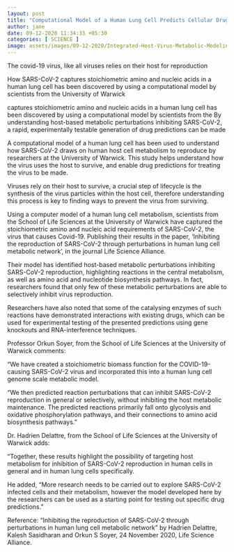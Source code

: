 ```yaml
---
layout: post
title: "Computational Model of a Human Lung Cell Predicts Cellular Drug Targets Against COVID-19"
author: jane 
date: 09-12-2020 11:34:33 +05:30 
categories: [ SCIENCE ] 
image: assets/images/09-12-2020/Integrated-Host-Virus-Metabolic-Modeling-Approach.jpg
---
```

The covid-19 virus, like all viruses relies on their host for reproduction

How SARS-CoV-2 captures stoichiometric amino and nucleic acids in a human lung cell has been discovered by using a computational model by scientists from the University of Warwick

captures stoichiometric amino and nucleic acids in a human lung cell has been discovered by using a computational model by scientists from the By understanding host-based metabolic perturbations inhibiting SARS-CoV-2, a rapid, experimentally testable generation of drug predictions can be made

A computational model of a human lung cell has been used to understand how SARS-CoV-2 draws on human host cell metabolism to reproduce by researchers at the University of Warwick. This study helps understand how the virus uses the host to survive, and enable drug predictions for treating the virus to be made.

Viruses rely on their host to survive, a crucial step of lifecycle is the synthesis of the virus particles within the host cell, therefore understanding this process is key to finding ways to prevent the virus from surviving.

Using a computer model of a human lung cell metabolism, scientists from the School of Life Sciences at the University of Warwick have captured the stoichiometric amino and nucleic acid requirements of SARS-CoV-2, the virus that causes Covid-19. Publishing their results in the paper, ‘Inhibiting the reproduction of SARS-CoV-2 through perturbations in human lung cell metabolic network’, in the journal Life Science Alliance.

Their model has identified host-based metabolic perturbations inhibiting SARS-CoV-2 reproduction, highlighting reactions in the central metabolism, as well as amino acid and nucleotide biosynthesis pathways. In fact, researchers found that only few of these metabolic perturbations are able to selectively inhibit virus reproduction.

Researchers have also noted that some of the catalysing enzymes of such reactions have demonstrated interactions with existing drugs, which can be used for experimental testing of the presented predictions using gene knockouts and RNA-interference techniques.

Professor Orkun Soyer, from the School of Life Sciences at the University of Warwick comments:

“We have created a stoichiometric biomass function for the COVID-19-causing SARS-CoV-2 virus and incorporated this into a human lung cell genome scale metabolic model.

“We then predicted reaction perturbations that can inhibit SARS-CoV-2 reproduction in general or selectively, without inhibiting the host metabolic maintenance. The predicted reactions primarily fall onto glycolysis and oxidative phosphorylation pathways, and their connections to amino acid biosynthesis pathways.”

Dr. Hadrien Delattre, from the School of Life Sciences at the University of Warwick adds:

“Together, these results highlight the possibility of targeting host metabolism for inhibition of SARS-CoV-2 reproduction in human cells in general and in human lung cells specifically.

He added, “More research needs to be carried out to explore SARS-CoV-2 infected cells and their metabolism, however the model developed here by the researchers can be used as a starting point for testing out specific drug predictions.”

Reference: “Inhibiting the reproduction of SARS-CoV-2 through perturbations in human lung cell metabolic network” by Hadrien Delattre, Kalesh Sasidharan and Orkun S Soyer, 24 November 2020, Life Science Alliance.
